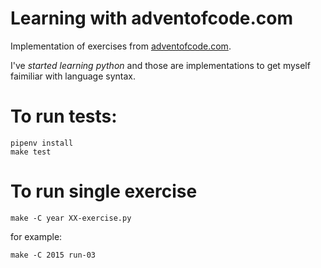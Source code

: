 # Learning with adventofcode.com

Implementation of exercises from [adventofcode.com](https://adventofcode.com).

I've _started learning python_ and those are implementations to get myself faimiliar with language syntax.

# To run tests:

```
pipenv install
make test
```

# To run single exercise

```
make -C year XX-exercise.py
```

for example:

```
make -C 2015 run-03
```
